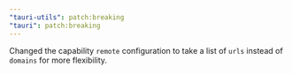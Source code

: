 ```yaml
---
"tauri-utils": patch:breaking
"tauri": patch:breaking
---
```


Changed the capability `remote` configuration to take a list of `urls` instead of `domains` for more flexibility.
